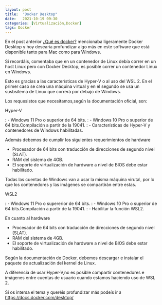 ```yaml
---
layout: post
title:  "Docker Desktop"
date:   2021-10-19 09:30
categories: [Virtualización,Docker]
tags: Docker
---
```


En el post anterior [¿Qué es docker?](https://javi-rod.github.io/2021/10/intro-docker/) mencionaba ligeramente Docker Desktop y hoy desearía profundizar algo más en este software que está disponible tanto para Mac como para Windows.

Si recordáis, comentaba que en un contenedor de Linux debía correr en un host Linux pero con Docker Desktop, es posible correr un contenedor Linux en Windows.

Esto es gracias a las características de Hyper-V  o al uso del WSL 2. En el primer caso se crea una máquina virtual y en el segundo se usa un susbsitema de Linux que correrá por debajo de Windows.

Los requesistos que necesitamos,según la documentación oficial, son:

Hyper-V

: - Windows 11 Pro o superior de 64 bits.
: - Windows 10 Pro o superior de 64 bits.Compilación a partir de la 19041.
: - Características de Hyper-V y contenedores de Windows habilitadas.

Además debemos de cumplir los siguientes requerimientos de hardware

- Procesador de 64 bits con traducción de direcciones de segundo nivel (SLAT).
- RAM del sistema de 4GB.
- El soporte de virtualización de hardware a nivel de BIOS debe estar habilitado.

Todas las cuentas de Windows van a usar la misma máquina virutal, por lo que los contenedores y las imágenes se compartirán entre estas.

WSL2

: - Windows 11 Pro o supererior de 64 bits.
: - Windows 10 Pro o superior de 64 bits.Compilación a partir de la 19041.
: - Habilitar la función WSL2.

En cuanto al hardware

- Procesador de 64 bits con traducción de direcciones de segundo nivel (SLAT).
- RAM del sistema de 4GB.
- El soporte de virtualización de hardware a nivel de BIOS debe estar habilitado.

Según la documentación de Docker, debemos descargar e instalar el paquete de actualización del kernel de Linux.

A diferencia de usar Hyper-V,no es posible compartir contenedores e imágenes entre cuentas de usuario cuando estamos haciendo uso de WSL 2.

Si os intersa el tema y queréis profundizar más podeís ir a <https://docs.docker.com/desktop/>
